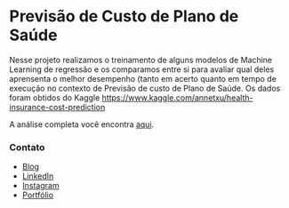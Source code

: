 # Previsão de Custo de Plano de Saúde

Nesse projeto realizamos o treinamento de alguns modelos de Machine Learning de regressão e os comparamos entre si para avaliar qual deles aprensenta o melhor desempenho (tanto em acerto quanto em tempo de execução no contexto de Previsão de custo de Plano de Saúde. Os dados foram obtidos do Kaggle https://www.kaggle.com/annetxu/health-insurance-cost-prediction

<!-- Confira o [artigo](#) no blog. -->

A análise completa você encontra [aqui](https://colab.research.google.com/drive/1-GMo0r1cej0saNg2GfDmU0SwOnseb_ET?usp=sharing).

### Contato

* [Blog](https://viniboscoa.dev/blog)
* [LinkedIn](https://linkedin.com/in/vinicius-boscoa)
* [Instagram](https://instagram.com/viniciusboscoa)
* [Portfólio](https://github.com/virb30/data_science)
